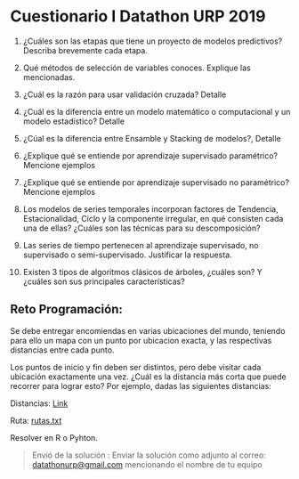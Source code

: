 # Cuestionario I Datathon URP 2019

 1. ¿Cuáles son las etapas que tiene un proyecto de modelos predictivos? Describa brevemente cada etapa.

 2. Qué métodos de selección de variables conoces. Explique las mencionadas.

 3. ¿Cuál es la razón para usar validación cruzada? Detalle

 4. ¿Cuál es la diferencia entre un modelo matemático o computacional y un modelo estadístico? Detalle

 5. ¿Cúal es la diferencia entre Ensamble y Stacking de modelos?, Detalle

 6. ¿Explique qué se entiende por aprendizaje supervisado paramétrico? Mencione ejemplos

 7. ¿Explique qué se entiende por aprendizaje supervisado no paramétrico? Mencione ejemplos

 8. Los modelos de series temporales incorporan factores de Tendencia, Estacionalidad, Ciclo y la componente irregular, en qué consisten cada una de ellas? ¿Cuáles son las técnicas para su descomposición?

 9. Las series de tiempo pertenecen al aprendizaje supervisado, no supervisado o semi-supervisado. Justificar la respuesta.

 10. Existen 3 tipos de algoritmos clásicos de árboles, ¿cuáles son? Y ¿cuáles son sus principales características?

## Reto Programación:

Se debe entregar encomiendas en varias ubicaciones del mundo, teniendo para ello un mapa con un punto por ubicacion exacta, y las respectivas distancias entre cada punto.

Los puntos de inicio y fin deben ser distintos, pero debe visitar cada ubicación exactamente una vez. ¿Cuál es la distancia más corta que puede recorrer para lograr esto? Por ejemplo, dadas las siguientes distancias:

Distancias: [Link](./problema.html)

Ruta: [rutas.txt](./rutas.txt)

Resolver en R o Pyhton.

> Envió de la solución : Enviar la solución como adjunto al correo: datathonurp@gmail.com mencionando el nombre de tu equipo


